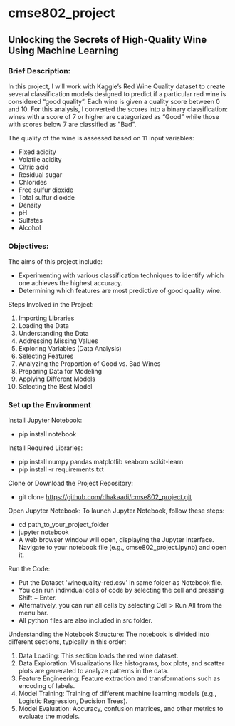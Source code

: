 # cmse802_project
## Unlocking the Secrets of High-Quality Wine Using Machine Learning ##

### Brief Description:
In this project, I will work with Kaggle’s Red Wine Quality dataset to create several classification models designed to predict if a particular red wine is considered “good quality”. Each wine is given a quality score between 0 and 10. For this analysis, I converted the scores into a binary classification: wines with a score of 7 or higher are categorized as “Good” while those with scores below 7 are classified as "Bad".

The quality of the wine is assessed based on 11 input variables:

* Fixed acidity
* Volatile acidity
* Citric acid
* Residual sugar
* Chlorides
* Free sulfur dioxide
* Total sulfur dioxide
* Density
* pH
* Sulfates
* Alcohol

### Objectives:
The aims of this project include:

* Experimenting with various classification techniques to identify which one achieves the highest accuracy.
* Determining which features are most predictive of good quality wine.

Steps Involved in the Project:
1. Importing Libraries
2. Loading the Data
3. Understanding the Data
4. Addressing Missing Values
5. Exploring Variables (Data Analysis)
6. Selecting Features
7. Analyzing the Proportion of Good vs. Bad Wines
8. Preparing Data for Modeling
9. Applying Different Models
10. Selecting the Best Model

### Set up the Environment

Install Jupyter Notebook:
* pip install notebook

Install Required Libraries:
* pip install numpy pandas matplotlib seaborn scikit-learn
* pip install -r requirements.txt

Clone or Download the Project Repository:
* git clone https://github.com/dhakaadi/cmse802_project.git

Open Jupyter Notebook:
  To launch Jupyter Notebook, follow these steps:
* cd path_to_your_project_folder
* jupyter notebook
* A web browser window will open, displaying the Jupyter interface. Navigate to your notebook file (e.g., cmse802_project.ipynb) and open it.

Run the Code:
* Put the Dataset 'winequality-red.csv' in same folder as Notebook file.
* You can run individual cells of code by selecting the cell and pressing Shift + Enter.
* Alternatively, you can run all cells by selecting Cell > Run All from the menu bar.
* All python files are also included in src folder.

Understanding the Notebook Structure:
  The notebook is divided into different sections, typically in this order:

1. Data Loading: This section loads the red wine dataset.
2. Data Exploration: Visualizations like histograms, box plots, and scatter plots are generated to analyze patterns in the data.
3. Feature Engineering: Feature extraction and transformations such as encoding of labels.
4. Model Training: Training of different machine learning models (e.g., Logistic Regression, Decision Trees).
5. Model Evaluation: Accuracy, confusion matrices, and other metrics to evaluate the models.
